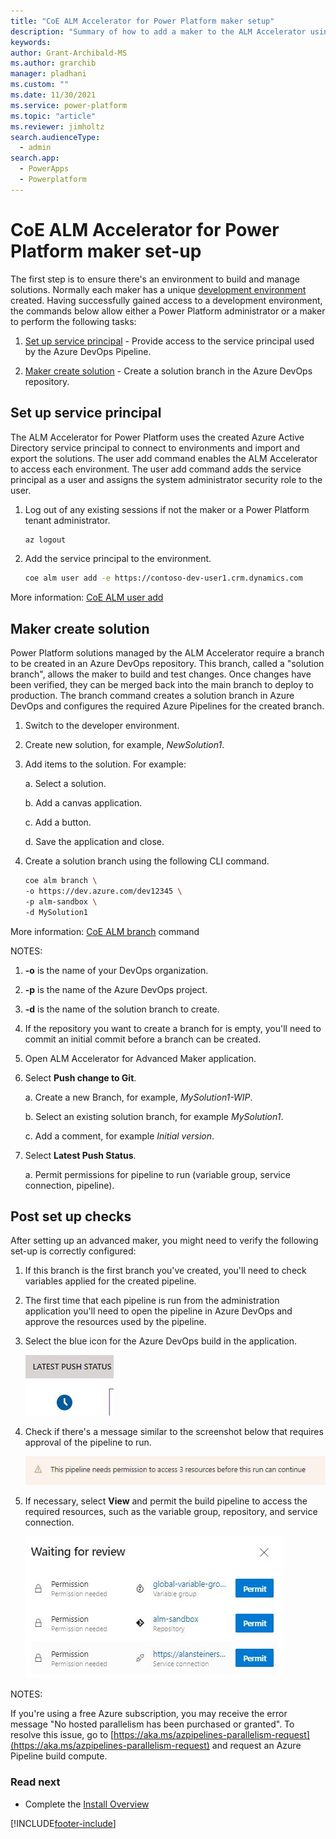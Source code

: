 ```yaml
---
title: "CoE ALM Accelerator for Power Platform maker setup"
description: "Summary of how to add a maker to the ALM Accelerator using the Center of Excellence (CoE) Command Line Interface (CLI)"
keywords: 
author: Grant-Archibald-MS
ms.author: grarchib
manager: pladhani
ms.custom: ""
ms.date: 11/30/2021
ms.service: power-platform
ms.topic: "article"
ms.reviewer: jimholtz
search.audienceType: 
  - admin
search.app: 
  - PowerApps
  - Powerplatform
---
```


# CoE ALM Accelerator for Power Platform maker set-up

The first step is to ensure there's an environment to build and manage solutions. Normally each maker has a unique [development environment](./development-environments.md) created. Having successfully gained access to a development environment, the commands below allow either a Power Platform administrator or a maker to perform the following tasks:

1. [Set up service principal](#set-up-service-principal) - Provide access to the service principal used by the Azure DevOps Pipeline.

1. [Maker create solution](#maker-create-solution) - Create a solution branch in the Azure DevOps repository.

## Set up service principal

The ALM Accelerator for Power Platform uses the created Azure Active Directory service principal to connect to environments and import and export the solutions. The user add command enables the ALM Accelerator to access each environment. The user add command adds the service principal as a user and assigns the system administrator security role to the user.

1. Log out of any existing sessions if not the maker or a Power Platform tenant administrator.

   ```bash
   az logout

   ```

1. Add the service principal to the environment.

   ```bash
   coe alm user add -e https://contoso-dev-user1.crm.dynamics.com
   ```

More information: [CoE ALM user add](https://github.com/microsoft/coe-starter-kit/blob/main/coe-cli/docs/help/aa4am/user/add.md)

## Maker create solution

Power Platform solutions managed by the ALM Accelerator require a branch to be created in an Azure DevOps repository. This branch, called a "solution branch", allows the maker to build and test changes. Once changes have been verified, they can be merged back into the main branch to deploy to production. The branch command creates a solution branch in Azure DevOps and configures the required Azure Pipelines for the created branch.

1. Switch to the developer environment.

1. Create new solution, for example, *NewSolution1*.

1. Add items to the solution. For example:

   a. Select a solution.

   b. Add a canvas application.

   c. Add a button.

   d. Save the application and close.

1. Create a solution branch using the following CLI command.

   ```bash
   coe alm branch \
   -o https://dev.azure.com/dev12345 \
   -p alm-sandbox \
   -d MySolution1

   ```

More information: [CoE ALM branch](https://github.com/microsoft/coe-starter-kit/tree/main/coe-cli/docs/help/alm/branch.md) command

NOTES:

1. **-o** is the name of your DevOps organization.

1. **-p** is the name of the Azure DevOps project.

1. **-d** is the name of the solution branch to create.

1. If the repository you want to create a branch for is empty, you'll need to commit an initial commit before a branch can be created.

1. Open ALM Accelerator for Advanced Maker application.

1. Select **Push change to Git**.

   a. Create a new Branch, for example, *MySolution1-WIP*.

   b. Select an existing solution branch, for example *MySolution1*.

   c. Add a comment, for example *Initial version*.

1. Select **Latest Push Status**.

   a. Permit permissions for pipeline to run (variable group, service connection, pipeline).

## Post set up checks

After setting up an advanced maker, you might need to verify the following set-up is correctly configured:

1. If this branch is the first branch you've created, you'll need to check variables applied for the created pipeline.

1. The first time that each pipeline is run from the administration application you'll need to open the pipeline in Azure DevOps and approve the resources used by the pipeline.

1. Select the blue icon for the Azure DevOps build in the application.

   ![Latest Push Status](../media/latest-push-status.jpg)

1. Check if there's a message similar to the screenshot below that requires approval of the pipeline to run.

   ![This pipeline needs permission to access 3 resources before this run can continue](../media/devops-pipeline-permissions.jpg)

1. If necessary, select **View** and permit the build pipeline to access the required resources, such as the variable group, repository, and service connection.

   ![Azure DevOps Permit](../media/devops-pipeline-permit.jpg)

NOTES:

If you're using a free Azure subscription, you may receive the error message "No hosted parallelism has been purchased or granted". To resolve this issue, go to [https://aka.ms/azpipelines-parallelism-request](https://aka.ms/azpipelines-parallelism-request) and request an Azure Pipeline build compute.

### Read next

- Complete the [Install Overview](./overview.md#install-overview)

[!INCLUDE[footer-include](../../../../includes/footer-banner.md)]
